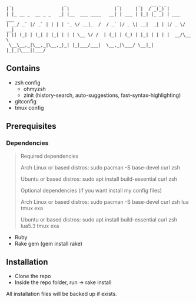      _                    _                   _       _    __ _ _           
    | |                  | |                 | |     | |  / _(_) |          
    | |_ __ _  __ _ _   _| |__  ___ ____   __| | ___ | |_| |_ _| | ___  ___ 
    | __/ _` |/ _` | | | | '_ \/ __|_  /  / _` |/ _ \| __|  _| | |/ _ \/ __|
    | || (_| | (_| | |_| | | | \__ \/ /  | (_| | (_) | |_| | | | |  __/\__ \
     \__\__,_|\__,_|\__,_|_| |_|___/___|  \__,_|\___/ \__|_| |_|_|\___||___/
 

## Contains

- zsh config
  -  ohmyzsh
  -  zinit (history-search, auto-suggestions, fast-syntax-highlighting)
- gitconfig
- tmux config

## Prerequisites

### Dependencies

> Required dependencies
>
> Arch Linux or based distros: 
> sudo pacman -S base-devel curl zsh
>
> Ubuntu or based distros: 
> sudo apt install build-essential curl zsh
>
> Optional dependencies (if you want install my config files)
>
> Arch Linux or based distros: 
> sudo pacman -S base-devel curl zsh lua tmux exa
>
> Ubuntu or based distros: 
> sudo apt install build-essential curl zsh lua5.3 tmux exa

- Ruby
- Rake gem (gem install rake)

## Installation

- Clone the repo
- Inside the repo folder, run -> rake install

All installation files will be backed up if exists.
